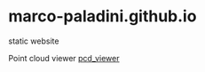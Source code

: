 # marco-paladini.github.io
static website

Point cloud viewer [pcd_viewer](https://https://marco-paladini.github.io/pcd_viewer)
